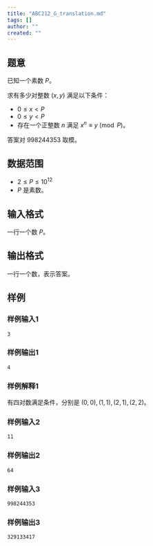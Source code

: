 ```yaml
---
title: "ABC212_G_translation.md"
tags: []
author: ""
created: ""
---
```


## 题意 

已知一个素数 $P$。

求有多少对整数 $(x,y)$ 满足以下条件：

- $0\le x < P$
- $0\le y < P$
- 存在一个正整数 $n$ 满足 $x^n\equiv y\pmod P$。

答案对 $998244353$ 取模。

## 数据范围

- $2\le P\le 10^{12}$
- $P$ 是素数。

## 输入格式

一行一个数 $P$。

## 输出格式

一行一个数，表示答案。

## 样例

### 样例输入1

```
3
```

### 样例输出1

```
4
```

### 样例解释1

有四对数满足条件，分别是 $(0,0),(1,1),(2,1),(2,2)$。

### 样例输入2

```
11
```

### 样例输出2

```
64
```

### 样例输入3

```
998244353
```

### 样例输出3

```
329133417
```

